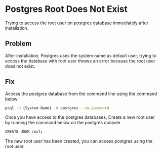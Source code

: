 # Postgres Root Does Not Exist

Trying to access the root user on postgres database immediately after installation.

## Problem

After installation, Postgres uses the system name as default user, trying to access the database with
root user throws an error because the root user does not exist.

## Fix
Access the postgres database from the command line using the command below
```bash
psql -U {System Name} -d postgres --no-password
```

Once you have access to the postgres databases, Create a new root user by running the command below on
the postgres console
```bash
CREATE USER root;
```

The new root user has been created, you can access postgres using the root user.
